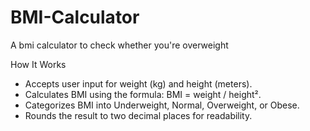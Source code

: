 # BMI-Calculator
A bmi calculator to check whether you're overweight

 How It Works
- Accepts user input for weight (kg) and height (meters).
- Calculates BMI using the formula: BMI = weight / height².
- Categorizes BMI into Underweight, Normal, Overweight, or Obese.
- Rounds the result to two decimal places for readability.


